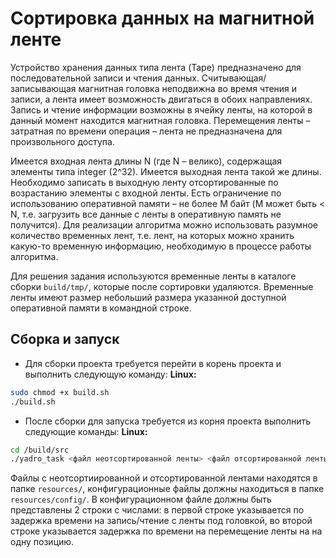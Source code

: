 # Сортировка данных на магнитной ленте

Устройство хранения данных типа лента (Tape) предназначено для последовательной записи и чтения данных. Считывающая/записывающая магнитная головка неподвижна во время чтения и записи, а лента имеет возможность двигаться в обоих направлениях. Запись и чтение информации возможны в ячейку ленты, на которой в данный момент находится магнитная головка. Перемещения ленты – затратная по времени операция – лента не предназначена для произвольного доступа.

Имеется входная лента длины N (где N – велико), содержащая элементы типа integer (2^32). Имеется выходная лента такой же длины. Необходимо записать в выходную ленту отсортированные по возрастанию элементы с входной ленты. Есть ограничение по использованию оперативной памяти – не более M байт (M может быть < N, т.е. загрузить все данные с ленты в оперативную память не получится). Для реализации алгоритма можно использовать разумное количество временных лент, т.е. лент, на которых можно хранить какую-то временную информацию, необходимую в процессе работы алгоритма.

Для решения задания используются временные ленты в каталоге сборки ```build/tmp/```, которые после сортировки удаляются. Временные ленты имеют размер небольший размера указанной доступной оперативной памяти в командной строке.

## Сборка и запуск

* Для сборки проекта требуется перейти в корень проекта и выполнить следующую команду:
**Linux:**
```bash
sudo chmod +x build.sh
./build.sh
```

* После сборки для запуска требуется из корня проекта выполнить следующие команды:
**Linux:**
```bash
cd /build/src
./yadro_task <файл неотсортированной ленты> <файл отсортированной ленты> <конфигурационный файл> <размер доступной ОП>
```

Файлы с неотсортиированной и отсортированной лентами находятся в папке ```resources/```, конфигурационные файлы должны находиться в папке ```resources/config/```. В конфигурационном файле должны быть представлены 2 строки с числами: в первой строке указывается по задержка времени на запись/чтение с ленты под головкой, во второй строке указывается задержка по времени на перемещение ленты на на одну позицию.
